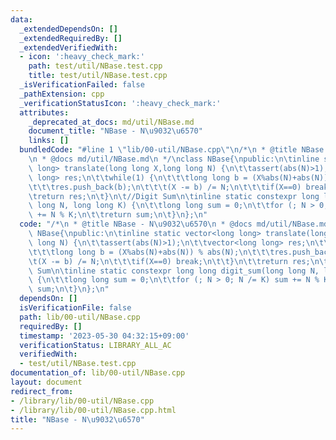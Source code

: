 ```yaml
---
data:
  _extendedDependsOn: []
  _extendedRequiredBy: []
  _extendedVerifiedWith:
  - icon: ':heavy_check_mark:'
    path: test/util/NBase.test.cpp
    title: test/util/NBase.test.cpp
  _isVerificationFailed: false
  _pathExtension: cpp
  _verificationStatusIcon: ':heavy_check_mark:'
  attributes:
    _deprecated_at_docs: md/util/NBase.md
    document_title: "NBase - N\u9032\u6570"
    links: []
  bundledCode: "#line 1 \"lib/00-util/NBase.cpp\"\n/*\n * @title NBase - N\u9032\u6570\
    \n * @docs md/util/NBase.md\n */\nclass NBase{\npublic:\n\tinline static vector<long\
    \ long> translate(long long X,long long N) {\n\t\tassert(abs(N)>1);\n\t\tvector<long\
    \ long> res;\n\t\twhile(1) {\n\t\t\tlong long b = (X%abs(N)+abs(N)) % abs(N);\n\
    \t\t\tres.push_back(b);\n\t\t\t(X -= b) /= N;\n\t\t\tif(X==0) break;\n\t\t}\n\t\
    \treturn res;\n\t}\n\t//Digit Sum\n\tinline static constexpr long long digit_sum(long\
    \ long N, long long K) {\n\t\tlong long sum = 0;\n\t\tfor (; N > 0; N /= K) sum\
    \ += N % K;\n\t\treturn sum;\n\t}\n};\n"
  code: "/*\n * @title NBase - N\u9032\u6570\n * @docs md/util/NBase.md\n */\nclass\
    \ NBase{\npublic:\n\tinline static vector<long long> translate(long long X,long\
    \ long N) {\n\t\tassert(abs(N)>1);\n\t\tvector<long long> res;\n\t\twhile(1) {\n\
    \t\t\tlong long b = (X%abs(N)+abs(N)) % abs(N);\n\t\t\tres.push_back(b);\n\t\t\
    \t(X -= b) /= N;\n\t\t\tif(X==0) break;\n\t\t}\n\t\treturn res;\n\t}\n\t//Digit\
    \ Sum\n\tinline static constexpr long long digit_sum(long long N, long long K)\
    \ {\n\t\tlong long sum = 0;\n\t\tfor (; N > 0; N /= K) sum += N % K;\n\t\treturn\
    \ sum;\n\t}\n};\n"
  dependsOn: []
  isVerificationFile: false
  path: lib/00-util/NBase.cpp
  requiredBy: []
  timestamp: '2023-05-30 04:32:15+09:00'
  verificationStatus: LIBRARY_ALL_AC
  verifiedWith:
  - test/util/NBase.test.cpp
documentation_of: lib/00-util/NBase.cpp
layout: document
redirect_from:
- /library/lib/00-util/NBase.cpp
- /library/lib/00-util/NBase.cpp.html
title: "NBase - N\u9032\u6570"
---
```

